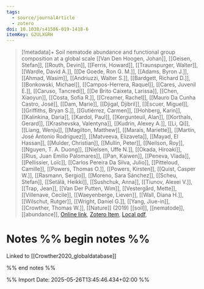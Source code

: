 ```yaml
---
tags:
  - source/journalArticle
  - zotero
doi: 10.1038/s41586-019-1418-6
itemKey: G2ULXGRH
---
```

>[!metadata]+
> Soil nematode abundance and functional group composition at a global scale
> [[Van Den Hoogen, Johan]], [[Geisen, Stefan]], [[Routh, Devin]], [[Ferris, Howard]], [[Traunspurger, Walter]], [[Wardle, David A.]], [[De Goede, Ron G. M.]], [[Adams, Byron J.]], [[Ahmad, Wasim]], [[Andriuzzi, Walter S.]], [[Bardgett, Richard D.]], [[Bonkowski, Michael]], [[Campos-Herrera, Raquel]], [[Cares, Juvenil E.]], [[Caruso, Tancredi]], [[De Brito Caixeta, Larissa]], [[Chen, Xiaoyun]], [[Costa, Sofia R.]], [[Creamer, Rachel]], [[Mauro Da Cunha Castro, José]], [[Dam, Marie]], [[Djigal, Djibril]], [[Escuer, Miguel]], [[Griffiths, Bryan S.]], [[Gutiérrez, Carmen]], [[Hohberg, Karin]], [[Kalinkina, Daria]], [[Kardol, Paul]], [[Kergunteuil, Alan]], [[Korthals, Gerard]], [[Krashevska, Valentyna]], [[Kudrin, Alexey A.]], [[Li, Qi]], [[Liang, Wenju]], [[Magilton, Matthew]], [[Marais, Mariette]], [[Martín, José Antonio Rodríguez]], [[Matveeva, Elizaveta]], [[Mayad, El Hassan]], [[Mulder, Christian]], [[Mullin, Peter]], [[Neilson, Roy]], [[Nguyen, T. A. Duong]], [[Nielsen, Uffe N.]], [[Okada, Hiroaki]], [[Rius, Juan Emilio Palomares]], [[Pan, Kaiwen]], [[Peneva, Vlada]], [[Pellissier, Loïc]], [[Carlos Pereira Da Silva, Julio]], [[Pitteloud, Camille]], [[Powers, Thomas O.]], [[Powers, Kirsten]], [[Quist, Casper W.]], [[Rasmann, Sergio]], [[Moreno, Sara Sánchez]], [[Scheu, Stefan]], [[Setälä, Heikki]], [[Sushchuk, Anna]], [[Tiunov, Alexei V.]], [[Trap, Jean]], [[Van Der Putten, Wim]], [[Vestergård, Mette]], [[Villenave, Cecile]], [[Waeyenberge, Lieven]], [[Wall, Diana H.]], [[Wilschut, Rutger]], [[Wright, Daniel G.]], [[Yang, Jiue-in]], [[Crowther, Thomas W.]], 
> [[Nature]] (2019)
> [[soil]], [[nematode]], [[abundance]], 
> [Online link](https://www.nature.com/articles/s41586-019-1418-6), [Zotero Item](zotero://select/library/items/G2ULXGRH), [Local pdf](file://C:/Users/aburg/Documents/references/zotero/storage/M6EUL7VX/VanDenHoogen2019_Soilnematode.pdf), 

# Notes %% begin notes %%
Linked to [[Crowther2020_globaldatabase]]

%% end notes %%




%% Import Date: 2025-05-26T13:45:46.434+02:00 %%

